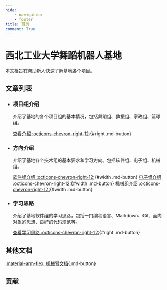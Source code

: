 ```yaml
---
hide:
    - navigation
    - footer
title: 首页
comment: True
---
```


# 西北工业大学舞蹈机器人基地

本文档旨在帮助新人快速了解基地各个项目。

## 文章列表

<div class="grid cards" markdown>

-   ### 项目组介绍

    介绍了基地的各个项目组的基本情况，包括舞蹈组、救援组、家政组、篮球组。

    [查看介绍 :octicons-chevron-right-12:](page/项目组/index.md){#right .md-button}

-   ### 方向介绍

    介绍了基地各个技术组的基本要求和学习方向。包括软件组、电子组、机械组。

    [软件组介绍 :octicons-chevron-right-12:](page/方向/软件.md){#width .md-button}
    [电子组介绍 :octicons-chevron-right-12:](page/方向/电子.md){#width .md-button}
    [机械组介绍 :octicons-chevron-right-12:](page/方向/机械.md){#width .md-button}

-   ### 学习思路

    介绍了基地软件组的学习思路，包括一门编程语言、Markdown、Git、面向对象的思想、良好的代码规范等。

    [查看学习思路 :octicons-chevron-right-12:](page/学习思路/软件组学习思路.md){#right .md-button}

</div>

## 其他文档

[:material-arm-flex: 机械臂文档](https://npu-home.github.io/arm/){.md-button}

## 贡献

